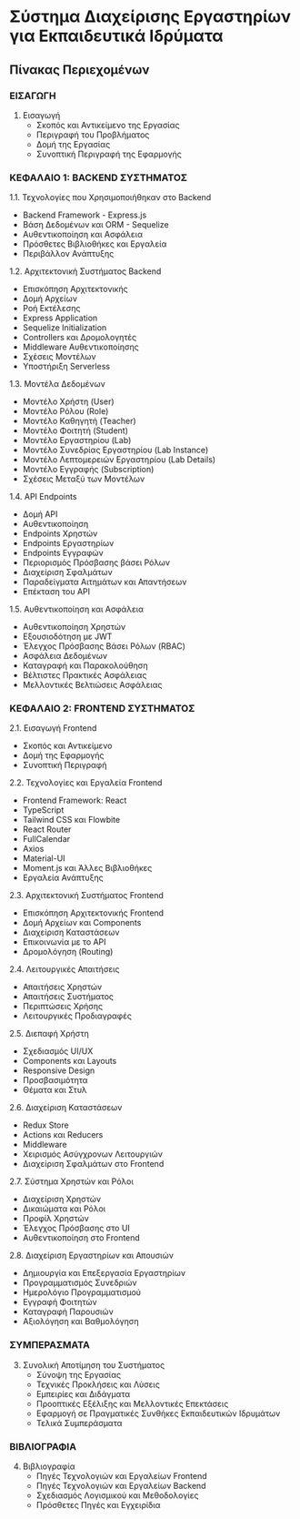 # Σύστημα Διαχείρισης Εργαστηρίων για Εκπαιδευτικά Ιδρύματα

## Πίνακας Περιεχομένων

### ΕΙΣΑΓΩΓΗ

1. Εισαγωγή
   - Σκοπός και Αντικείμενο της Εργασίας
   - Περιγραφή του Προβλήματος
   - Δομή της Εργασίας
   - Συνοπτική Περιγραφή της Εφαρμογής

### ΚΕΦΑΛΑΙΟ 1: BACKEND ΣΥΣΤΗΜΑΤΟΣ

1.1. Τεχνολογίες που Χρησιμοποιήθηκαν στο Backend
   - Backend Framework - Express.js
   - Βάση Δεδομένων και ORM - Sequelize
   - Αυθεντικοποίηση και Ασφάλεια
   - Πρόσθετες Βιβλιοθήκες και Εργαλεία
   - Περιβάλλον Ανάπτυξης

1.2. Αρχιτεκτονική Συστήματος Backend
   - Επισκόπηση Αρχιτεκτονικής
   - Δομή Αρχείων
   - Ροή Εκτέλεσης
   - Express Application
   - Sequelize Initialization
   - Controllers και Δρομολογητές
   - Middleware Αυθεντικοποίησης
   - Σχέσεις Μοντέλων
   - Υποστήριξη Serverless

1.3. Μοντέλα Δεδομένων
   - Μοντέλο Χρήστη (User)
   - Μοντέλο Ρόλου (Role)
   - Μοντέλο Καθηγητή (Teacher)
   - Μοντέλο Φοιτητή (Student)
   - Μοντέλο Εργαστηρίου (Lab)
   - Μοντέλο Συνεδρίας Εργαστηρίου (Lab Instance)
   - Μοντέλο Λεπτομερειών Εργαστηρίου (Lab Details)
   - Μοντέλο Εγγραφής (Subscription)
   - Σχέσεις Μεταξύ των Μοντέλων

1.4. API Endpoints
   - Δομή API
   - Αυθεντικοποίηση
   - Endpoints Χρηστών
   - Endpoints Εργαστηρίων
   - Endpoints Εγγραφών
   - Περιορισμός Πρόσβασης βάσει Ρόλων
   - Διαχείριση Σφαλμάτων
   - Παραδείγματα Αιτημάτων και Απαντήσεων
   - Επέκταση του API

1.5. Αυθεντικοποίηση και Ασφάλεια
   - Αυθεντικοποίηση Χρηστών
   - Εξουσιοδότηση με JWT
   - Έλεγχος Πρόσβασης Βάσει Ρόλων (RBAC)
   - Ασφάλεια Δεδομένων
   - Καταγραφή και Παρακολούθηση
   - Βέλτιστες Πρακτικές Ασφάλειας
   - Μελλοντικές Βελτιώσεις Ασφάλειας

### ΚΕΦΑΛΑΙΟ 2: FRONTEND ΣΥΣΤΗΜΑΤΟΣ

2.1. Εισαγωγή Frontend
   - Σκοπός και Αντικείμενο
   - Δομή της Εφαρμογής
   - Συνοπτική Περιγραφή

2.2. Τεχνολογίες και Εργαλεία Frontend
   - Frontend Framework: React
   - TypeScript
   - Tailwind CSS και Flowbite
   - React Router
   - FullCalendar
   - Axios
   - Material-UI
   - Moment.js και Άλλες Βιβλιοθήκες
   - Εργαλεία Ανάπτυξης

2.3. Αρχιτεκτονική Συστήματος Frontend
   - Επισκόπηση Αρχιτεκτονικής Frontend
   - Δομή Αρχείων και Components
   - Διαχείριση Καταστάσεων
   - Επικοινωνία με το API
   - Δρομολόγηση (Routing)

2.4. Λειτουργικές Απαιτήσεις
   - Απαιτήσεις Χρηστών
   - Απαιτήσεις Συστήματος
   - Περιπτώσεις Χρήσης
   - Λειτουργικές Προδιαγραφές

2.5. Διεπαφή Χρήστη
   - Σχεδιασμός UI/UX
   - Components και Layouts
   - Responsive Design
   - Προσβασιμότητα
   - Θέματα και Στυλ

2.6. Διαχείριση Καταστάσεων
   - Redux Store
   - Actions και Reducers
   - Middleware
   - Χειρισμός Ασύγχρονων Λειτουργιών
   - Διαχείριση Σφαλμάτων στο Frontend

2.7. Σύστημα Χρηστών και Ρόλοι
   - Διαχείριση Χρηστών
   - Δικαιώματα και Ρόλοι
   - Προφίλ Χρηστών
   - Έλεγχος Πρόσβασης στο UI
   - Αυθεντικοποίηση στο Frontend

2.8. Διαχείριση Εργαστηρίων και Απουσιών
   - Δημιουργία και Επεξεργασία Εργαστηρίων
   - Προγραμματισμός Συνεδριών
   - Ημερολόγιο Προγραμματισμού
   - Εγγραφή Φοιτητών
   - Καταγραφή Παρουσιών
   - Αξιολόγηση και Βαθμολόγηση

### ΣΥΜΠΕΡΑΣΜΑΤΑ

3. Συνολική Αποτίμηση του Συστήματος
   - Σύνοψη της Εργασίας
   - Τεχνικές Προκλήσεις και Λύσεις
   - Εμπειρίες και Διδάγματα
   - Προοπτικές Εξέλιξης και Μελλοντικές Επεκτάσεις
   - Εφαρμογή σε Πραγματικές Συνθήκες Εκπαιδευτικών Ιδρυμάτων
   - Τελικά Συμπεράσματα 

### ΒΙΒΛΙΟΓΡΑΦΙΑ

4. Βιβλιογραφία
   - Πηγές Τεχνολογιών και Εργαλείων Frontend
   - Πηγές Τεχνολογιών και Εργαλείων Backend
   - Σχεδιασμός Λογισμικού και Μεθοδολογίες
   - Πρόσθετες Πηγές και Εγχειρίδια 